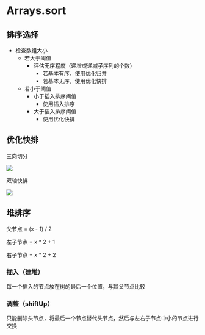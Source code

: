 # Arrays.sort

## 排序选择

- 检查数组大小
    - 若大于阈值
        - 评估无序程度（递增或递减子序列的个数）
            - 若基本有序，使用优化归并
            - 若基本无序，使用优化快排
    - 若小于阈值
        - 小于插入排序阈值
            - 使用插入排序
        - 大于插入排序阈值
            - 使用优化快排

## 优化快排

三向切分

![](https://tva1.sinaimg.cn/large/007S8ZIlly1gig0ecvxgqj30hs044glo.jpg)

双轴快排

![](https://img-blog.csdn.net/20170504130926371?watermark/2/text/aHR0cDovL2Jsb2cuY3Nkbi5uZXQvSG9sbW9meQ==/font/5a6L5L2T/fontsize/400/fill/I0JBQkFCMA==/dissolve/70/gravity/SouthEast)



## 堆排序

父节点 = (x - 1) / 2

左子节点 = x * 2 + 1

右子节点 = x * 2 + 2

### 插入（建堆）

每一个插入的节点放在树的最后一个位置，与其父节点比较

### 调整（shiftUp）

只能删除头节点，将最后一个节点替代头节点，然后与左右子节点中小的节点进行交换